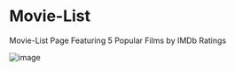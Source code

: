 # Movie-List
Movie-List Page Featuring 5 Popular Films by IMDb Ratings

![image](https://github.com/user-attachments/assets/20a050b9-9c45-4050-a7f9-a19ab78d2594)

